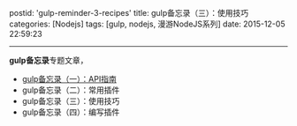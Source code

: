 postid: 'gulp-reminder-3-recipes'
title: gulp备忘录（三）：使用技巧
categories: [Nodejs]
tags: [gulp, nodejs, 漫游NodeJS系列]
date: 2015-12-05 22:59:23

---

**gulp备忘录**专题文章，

- [gulp备忘录（一）：API指南](http://gejiawen.github.io/2015/12/05/gulp-reminder-1-api/)
- gulp备忘录（二）：常用插件
- gulp备忘录（三）：使用技巧
- gulp备忘录（四）：编写插件


